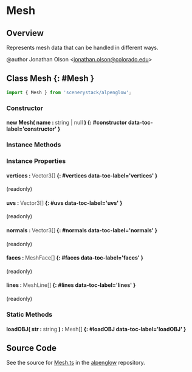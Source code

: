 # Mesh

## Overview

Represents mesh data that can be handled in different ways.

@author Jonathan Olson &lt;jonathan.olson@colorado.edu&gt;

## Class Mesh {: #Mesh }


```js
import { Mesh } from 'scenerystack/alpenglow';
```
### Constructor

#### new Mesh( name : <span style="font-weight: 400; opacity: 80%;">string | null</span> ) {: #constructor data-toc-label='constructor' }

### Instance Methods



### Instance Properties

#### vertices : <span style="font-weight: 400; opacity: 80%;">Vector3[]</span> {: #vertices data-toc-label='vertices' }

(readonly)

#### uvs : <span style="font-weight: 400; opacity: 80%;">Vector3[]</span> {: #uvs data-toc-label='uvs' }

(readonly)

#### normals : <span style="font-weight: 400; opacity: 80%;">Vector3[]</span> {: #normals data-toc-label='normals' }

(readonly)

#### faces : <span style="font-weight: 400; opacity: 80%;">MeshFace[]</span> {: #faces data-toc-label='faces' }

(readonly)

#### lines : <span style="font-weight: 400; opacity: 80%;">MeshLine[]</span> {: #lines data-toc-label='lines' }

(readonly)

### Static Methods

#### loadOBJ( str : <span style="font-weight: 400; opacity: 80%;">string</span> ) : <span style="font-weight: 400; opacity: 80%;">Mesh[]</span> {: #loadOBJ data-toc-label='loadOBJ' }



## Source Code

See the source for [Mesh.ts](https://github.com/phetsims/alpenglow/blob/main/js/render-program/Mesh.ts) in the [alpenglow](https://github.com/phetsims/alpenglow) repository.
